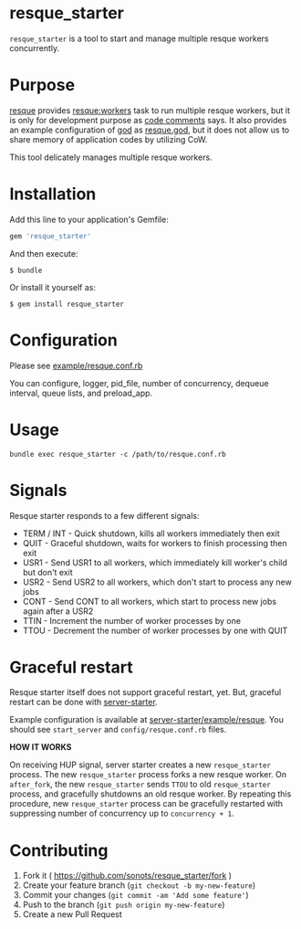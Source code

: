 # resque_starter

`resque_starter` is a tool to start and manage multiple resque workers concurrently.

# Purpose

[resque](https://github.com/resque/resque) provides [resque:workers](https://github.com/resque/resque#running-multiple-workers) task to run multiple resque workers, but it is only for development purpose as [code comments](https://github.com/resque/resque/blob/c295da9de0034b20ce79600e9f54fb279695f522/lib/resque/tasks.rb#L23-L38) says.
It also provides an example configuration of [god](http://godrb.com/) as [resque.god](https://github.com/resque/resque/blob/c295da9de0034b20ce79600e9f54fb279695f522/examples/god/resque.god), but it does not allow us to share memory of application codes by utilizing CoW.

This tool delicately manages multiple resque workers.

# Installation

Add this line to your application's Gemfile:

```ruby
gem 'resque_starter'
```

And then execute:

```
$ bundle
```

Or install it yourself as:

```
$ gem install resque_starter
```

# Configuration

Please see [example/resque.conf.rb](./example/resque.conf.rb)

You can configure, logger, pid_file, number of concurrency, dequeue interval, queue lists, and preload\_app.

# Usage

```
bundle exec resque_starter -c /path/to/resque.conf.rb
```

# Signals

Resque starter responds to a few different signals:

* TERM / INT - Quick shutdown, kills all workers immediately then exit
* QUIT - Graceful shutdown, waits for workers to finish processing then exit
* USR1 - Send USR1 to all workers, which immediately kill worker's child but don't exit
* USR2 - Send USR2 to all workers, which don't start to process any new jobs
* CONT - Send CONT to all workers, which start to process new jobs again after a USR2
* TTIN - Increment the number of worker processes by one
* TTOU - Decrement the number of worker processes by one with QUIT

# Graceful restart

Resque starter itself does not support graceful restart, yet. But, graceful restart can be done with [server-starter](https://github.com/sonots/ruby-server-starter).

Example configuration is available at [server-starter/example/resque](https://github.com/sonots/ruby-server-starter/blob/master/example/resque). You should see `start_server` and `config/resque.conf.rb` files.

**HOW IT WORKS**

On receiving HUP signal, server starter creates a new `resque_starter` process.
The new `resque_starter` process forks a new resque worker. On `after_fork`, the new `resque_starter` sends `TTOU` to old `resque_starter` process, and gracefully shutdowns an old resque worker.
By repeating this procedure, new `resque_starter` process can be gracefully restarted with suppressing number of concurrency up to `concurrency + 1`. 

# Contributing

1. Fork it ( https://github.com/sonots/resque_starter/fork )
2. Create your feature branch (`git checkout -b my-new-feature`)
3. Commit your changes (`git commit -am 'Add some feature'`)
4. Push to the branch (`git push origin my-new-feature`)
5. Create a new Pull Request
